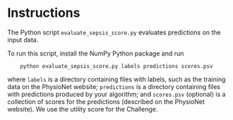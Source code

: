 # Instructions

The Python script `evaluate_sepsis_score.py` evaluates predictions on the input data.

To run this script, install the NumPy Python package and run

        python evaluate_sepsis_score.py labels predictions scores.psv

where `labels` is a directory containing files with labels, such as the training data on the PhysioNet website; `predictions` is a directory containing files with predictions produced by your algorithm; and `scores.psv` (optional) is a collection of scores for the predictions (described on the PhysioNet website). We use the utility score for the Challenge.
